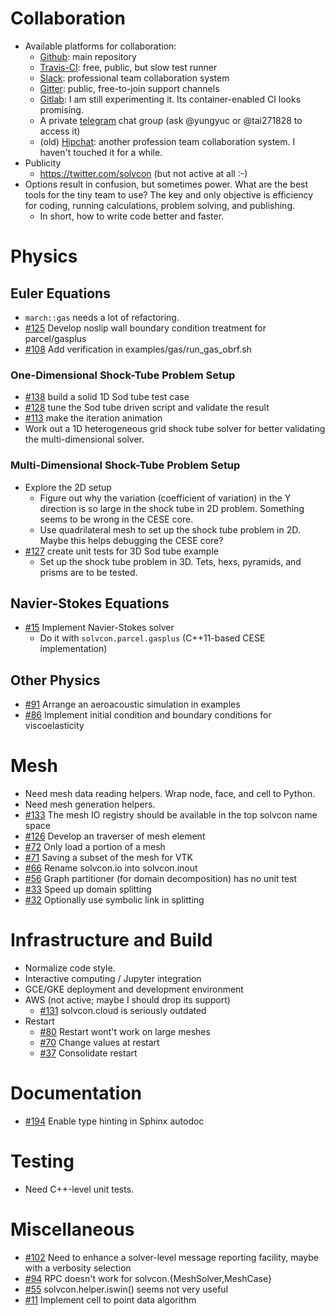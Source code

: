 # Collaboration

* Available platforms for collaboration:
  * [Github](https://github.com/solvcon/): main repository
  * [Travis-CI](https://travis-ci.org/solvcon/solvcon): free, public, but slow test runner
  * [Slack](https://solvcon.slack.com/): professional team collaboration system
  * [Gitter](https://gitter.im/solvcon/): public, free-to-join support channels
  * [Gitlab](https://gitlab.com/solvcon/): I am still experimenting it.  Its container-enabled CI looks promising.
  * A private [telegram](https://telegram.org/) chat group (ask @yungyuc or @tai271828 to access it)
  * (old) [Hipchat](https://solvcon.hipchat.com/): another profession team collaboration system.  I haven't touched it for a while.
* Publicity
  * https://twitter.com/solvcon (but not active at all :-)
* Options result in confusion, but sometimes power.  What are the best tools for the tiny team to use?  The key and only objective is efficiency for coding, running calculations, problem solving, and publishing.
  * In short, how to write code better and faster.

# Physics

## Euler Equations

- `march::gas` needs a lot of refactoring.
- [#125](https://github.com/solvcon/solvcon/issues/125) Develop noslip wall boundary condition treatment for parcel/gasplus
- [#108](https://github.com/solvcon/solvcon/issues/108) Add verification in examples/gas/run_gas_obrf.sh

### One-Dimensional Shock-Tube Problem Setup

- [#138](https://github.com/solvcon/solvcon/issues/138) build a solid 1D Sod tube test case
- [#128](https://github.com/solvcon/solvcon/issues/128) tune the Sod tube driven script and validate the result
- [#113](https://github.com/solvcon/solvcon/issues/113) make the iteration animation
- Work out a 1D heterogeneous grid shock tube solver for better validating the multi-dimensional solver.

### Multi-Dimensional Shock-Tube Problem Setup

- Explore the 2D setup
  - Figure out why the variation (coefficient of variation) in the Y direction is so large in the shock tube in 2D problem.  Something seems to be wrong in the CESE core.
  - Use quadrilateral mesh to set up the shock tube problem in 2D.  Maybe this helps debugging the CESE core?
- [#127](https://github.com/solvcon/solvcon/issues/127) create unit tests for 3D Sod tube example
  - Set up the shock tube problem in 3D.  Tets, hexs, pyramids, and prisms are to be tested.

## Navier-Stokes Equations

- [#15](https://github.com/solvcon/solvcon/issues/15) Implement Navier-Stokes solver
  - Do it with `solvcon.parcel.gasplus` (C++11-based CESE implementation)

## Other Physics

- [#91](https://github.com/solvcon/solvcon/issues/91) Arrange an aeroacoustic simulation in examples
- [#86](https://github.com/solvcon/solvcon/issues/86) Implement initial condition and boundary conditions for viscoelasticity

# Mesh

- Need mesh data reading helpers.  Wrap node, face, and cell to Python.
- Need mesh generation helpers.
- [#133](https://github.com/solvcon/solvcon/issues/133) The mesh IO registry should be available in the top solvcon name space
- [#126](https://github.com/solvcon/solvcon/issues/126) Develop an traverser of mesh element
- [#72](https://github.com/solvcon/solvcon/issues/72) Only load a portion of a mesh
- [#71](https://github.com/solvcon/solvcon/issues/71) Saving a subset of the mesh for VTK
- [#66](https://github.com/solvcon/solvcon/issues/66) Rename solvcon.io into solvcon.inout
- [#56](https://github.com/solvcon/solvcon/issues/56) Graph partitioner (for domain decomposition) has no unit test
- [#33](https://github.com/solvcon/solvcon/issues/33) Speed up domain splitting
- [#32](https://github.com/solvcon/solvcon/issues/32) Optionally use symbolic link in splitting

# Infrastructure and Build

* Normalize code style.
* Interactive computing / Jupyter integration
* GCE/GKE deployment and development environment
* AWS (not active; maybe I should drop its support)
  * [#131](https://github.com/solvcon/solvcon/issues/131) solvcon.cloud is seriously outdated
* Restart
  * [#80](https://github.com/solvcon/solvcon/issues/80) Restart wont't work on large meshes
  * [#70](https://github.com/solvcon/solvcon/issues/70) Change values at restart
  * [#37](https://github.com/solvcon/solvcon/issues/37) Consolidate restart

# Documentation

- [#194](https://github.com/solvcon/solvcon/issues/194) Enable type hinting in Sphinx autodoc

# Testing

- Need C++-level unit tests.

# Miscellaneous

- [#102](https://github.com/solvcon/solvcon/issues/102) Need to enhance a solver-level message reporting facility, maybe with a verbosity selection
- [#94](https://github.com/solvcon/solvcon/issues/94) RPC doesn't work for solvcon.{MeshSolver,MeshCase}
- [#55](https://github.com/solvcon/solvcon/issues/55) solvcon.helper.iswin() seems not very useful
- [#11](https://github.com/solvcon/solvcon/issues/11) Implement cell to point data algorithm